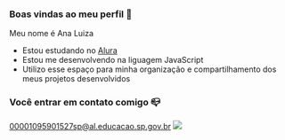 ### Boas vindas ao meu perfil 💙

Meu nome é Ana Luiza 

- Estou estudando no [Alura](https://www.alura.com.br)
- Estou me desenvolvendo na liguagem JavaScript
- Utilizo esse espaço para minha organização e compartilhamento dos meus projetos desenvolvidos

### Você entrar em contato comigo 📪

00001095901527sp@al.educacao.sp.gov.br
![](https://media1.tenor.com/m/wy2zHeWyf2gAAAAd/side-eye-dog-suspicious-look.gif)


